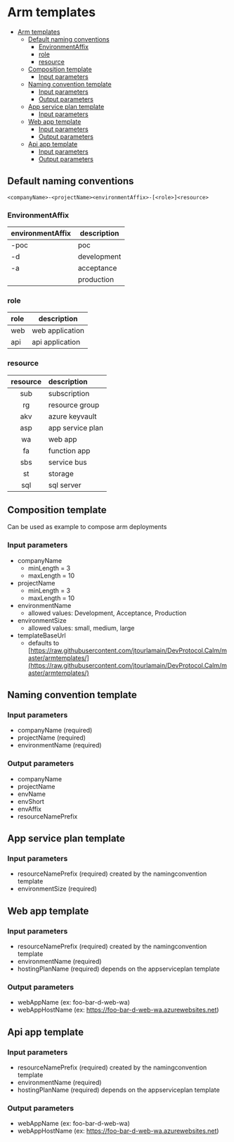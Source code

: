 # Arm templates
 
<!-- TOC -->

- [Arm templates](#arm-templates)
    - [Default naming conventions](#default-naming-conventions)
        - [EnvironmentAffix](#environmentaffix)
        - [role](#role)
        - [resource](#resource)
    - [Composition template](#composition-template)
        - [Input parameters](#input-parameters)
    - [Naming convention template](#naming-convention-template)
        - [Input parameters](#input-parameters-1)
        - [Output parameters](#output-parameters)
    - [App service plan template](#app-service-plan-template)
        - [Input parameters](#input-parameters-2)
    - [Web app template](#web-app-template)
        - [Input parameters](#input-parameters-3)
        - [Output parameters](#output-parameters-1)
    - [Api app template](#api-app-template)
        - [Input parameters](#input-parameters-4)
        - [Output parameters](#output-parameters-2)

<!-- /TOC -->

## Default naming conventions

```
<companyName>-<projectName><environmentAffix>-[<role>]<resource>
```

### EnvironmentAffix

| environmentAffix | description |
|:--|---|
| -poc | poc |
| -d | development |
| -a | acceptance |
| | production |

### role

|role|description|
|:--- |---|
|web|web application|
|api|api application|

### resource

|resource|description|
|:---:|:--- |
|sub|subscription|
|rg|resource group|
| akv | azure keyvault |
| asp | app service plan |
| wa | web app |
| fa | function app |
| sbs | service bus |
| st | storage |
| sql | sql server |

## Composition template

Can be used as example to compose arm deployments

### Input parameters

- companyName
  - minLength = 3
  - maxLength = 10
- projectName
  - minLength = 3
  - maxLength = 10
- environmentName
  - allowed values: Development, Acceptance, Production
- environmentSize
  - allowed values: small, medium, large
- templateBaseUrl
  - defaults to [https://raw.githubusercontent.com/jtourlamain/DevProtocol.Calm/master/armtemplates/](https://raw.githubusercontent.com/jtourlamain/DevProtocol.Calm/master/armtemplates/)

## Naming convention template

### Input parameters

- companyName (required)
- projectName (required)
- environmentName (required)

### Output parameters

- companyName
- projectName
- envName
- envShort
- envAffix
- resourceNamePrefix

## App service plan template

### Input parameters

- resourceNamePrefix (required) created by the namingconvention template
- environmentSize (required)

## Web app template

### Input parameters

- resourceNamePrefix (required) created by the namingconvention template
- environmentName (required)
- hostingPlanName (required) depends on the appserviceplan template

### Output parameters

- webAppName (ex: foo-bar-d-web-wa)
- webAppHostName (ex: https://foo-bar-d-web-wa.azurewebsites.net)

## Api app template

### Input parameters

- resourceNamePrefix (required) created by the namingconvention template
- environmentName (required)
- hostingPlanName (required) depends on the appserviceplan template

### Output parameters

- webAppName (ex: foo-bar-d-web-wa)
- webAppHostName (ex: https://foo-bar-d-web-wa.azurewebsites.net)
